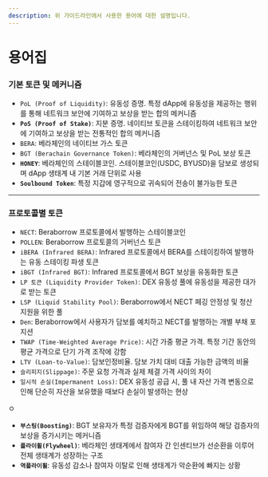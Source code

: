 ```yaml
---
description: 위 가이드라인에서 사용한 용어에 대한 설명입니다.
---
```


# 용어집

### 기본 토큰 및 메커니즘

* `PoL (Proof of Liquidity)`: 유동성 증명. 특정 dApp에 유동성을 제공하는 행위를 통해 네트워크 보안에 기여하고 보상을 받는 합의 메커니즘
* **`PoS (Proof of Stake)`**: 지분 증명. 네이티브 토큰을 스테이킹하여 네트워크 보안에 기여하고 보상을 받는 전통적인 합의 메커니즘
* `BERA`: 베라체인의 네이티브 가스 토큰
* `BGT (Berachain Governance Token)`: 베라체인의 거버넌스 및 PoL 보상 토큰
* **`HONEY`**: 베라체인의 스테이블코인. 스테이블코인(USDC, BYUSD)을 담보로 생성되며 dApp 생태계 내 기본 거래 단위로 사용
* **`Soulbound Token`**: 특정 지갑에 영구적으로 귀속되어 전송이 불가능한 토큰

***

### 프로토콜별 토큰

* `NECT`: Beraborrow 프로토콜에서 발행하는 스테이블코인
* `POLLEN`: Beraborrow 프로토콜의 거버넌스 토큰
* `iBERA (Infrared BERA)`: Infrared 프로토콜에서 BERA를 스테이킹하여 발행하는 유동 스테이킹 파생 토큰
* `iBGT (Infrared BGT)`: Infrared 프로토콜에서 BGT 보상을 유동화한 토큰
* `LP 토큰 (Liquidity Provider Token)`: DEX 유동성 풀에 유동성을 제공한 대가로 받는 토큰
* `LSP (Liquid Stability Pool)`: Beraborrow에서 NECT 페깅 안정성 및 청산 지원을 위한 풀
* `Den`: Beraborrow에서 사용자가 담보를 예치하고 NECT를 발행하는 개별 부채 포지션
* `TWAP (Time-Weighted Average Price)`: 시간 가중 평균 가격. 특정 기간 동안의 평균 가격으로 단기 가격 조작에 강함
* `LTV (Loan-to-Value)`: 담보인정비율. 담보 가치 대비 대출 가능한 금액의 비율
* `슬리피지(Slippage)`: 주문 요청 가격과 실제 체결 가격 사이의 차이
* `일시적 손실(Impermanent Loss)`: DEX 유동성 공급 시, 풀 내 자산 가격 변동으로 인해 단순히 자산을 보유했을 때보다 손실이 발생하는 현상



ㅇ



* **`부스팅(Boosting)`**: BGT 보유자가 특정 검증자에게 BGT를 위임하여 해당 검증자의 보상을 증가시키는 메커니즘
* **`플라이휠(Flywheel)`**: 베라체인 생태계에서 참여자 간 인센티브가 선순환을 이루어 전체 생태계가 성장하는 구조
* **`역플라이휠`**: 유동성 감소나 참여자 이탈로 인해 생태계가 악순환에 빠지는 상황





